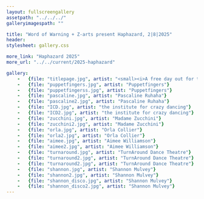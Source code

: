 ```yaml
---
layout: fullscreengallery
assetpath: "../../../"
galleryimagespath: ""

title: "Word of Warning + Z-arts present Haphazard, 2|8|2025"
header:
stylesheet: gallery.css

more_link: "Haphazard 2025"
more_url: "../../current/2025-haphazard"

gallery:
    -   {file: "titlepage.jpg", artist: "<small><i>A free day out for the curious of all ages at Z-arts, 2 Aug 2025</i></small> · Puppetfingers"}
    -   {file: "puppetfingers.jpg", artist: "Puppetfingers"}
    -   {file: "puppetfingerss.jpg", artist: "Puppetfingers"}
    -   {file: "pascaline.jpg", artist: "Pascaline Ruhaha"}
    -   {file: "pascaline2.jpg", artist: "Pascaline Ruhaha"}
    -   {file: "ICD.jpg", artist: "the institute for crazy dancing"}
    -   {file: "ICD2.jpg", artist: "the institute for crazy dancing"}
    -   {file: "zucchini.jpg", artist: "Madame Zucchini"}
    -   {file: "zucchini2.jpg", artist: "Madame Zucchini"}
    -   {file: "orla.jpg", artist: "Orla Collier"} 
    -   {file: "orla2.jpg", artist: "Orla Collier"}
    -   {file: "aimee.jpg", artist: "Aimee Williamson"}
    -   {file: "aimee2.jpg", artist: "Aimee Williamson"}
    -   {file: "turnaround.jpg", artist: "TurnAround Dance Theatre"}
    -   {file: "turnaround2.jpg", artist: "TurnAround Dance Theatre"}
    -   {file: "turnaround2.jpg", artist: "TurnAround Dance Theatre"}
    -   {file: "shannon.jpg", artist: "Shannon Mulvey"}
    -   {file: "shannon2.jpg", artist: "Shannon Mulvey"}
    -   {file: "shannon_disco.jpg", artist: "Shannon Mulvey"}
    -   {file: "shannon_disco2.jpg", artist: "Shannon Mulvey"}
---
```

